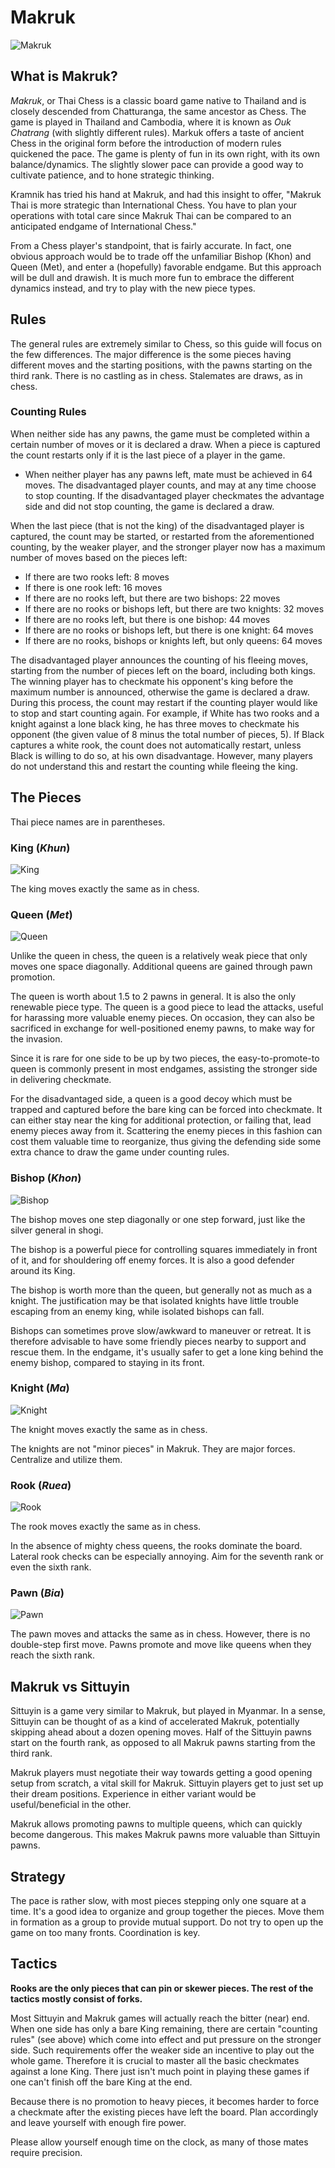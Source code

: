 # Makruk

![Makruk](https://github.com/gbtami/pychess-variants/blob/master/static/images/MakrukGuide/Makruk.png?raw=true)

## What is Makruk?

*Makruk*, or Thai Chess is a classic board game native to Thailand and is closely descended from Chatturanga, the same ancestor as Chess. The game is played in Thailand and Cambodia, where it is known as *Ouk Chatrang* (with slightly different rules). Markuk offers a taste of ancient Chess in the original form before the introduction of modern rules quickened the pace. The game is plenty of fun in its  own right, with its own balance/dynamics. The slightly slower pace can provide a good way to cultivate patience, and to hone strategic thinking.

Kramnik has tried his hand at Makruk, and had this insight to offer, "Makruk Thai is more strategic than International Chess. You have to plan your operations with total care since Makruk Thai can be compared to an anticipated endgame of International Chess."
 
From a Chess player's standpoint, that is fairly accurate. In fact, one obvious approach would be to trade off the unfamiliar Bishop (Khon) and Queen (Met), and enter a (hopefully) favorable endgame. But this approach will be dull and drawish. It is much more fun to embrace the different dynamics instead, and try to play with the new piece types.

## Rules

The general rules are extremely similar to Chess, so this guide will focus on the few differences. The major difference is the some pieces having different moves and the starting positions, with the pawns starting on the third rank. There is no castling as in chess. Stalemates are draws, as in chess.

### Counting Rules

When neither side has any pawns, the game must be completed within a certain number of moves or it is declared a draw. When a piece is captured the count restarts only if it is the last piece of a player in the game.
* When neither player has any pawns left, mate must be achieved in 64 moves. The disadvantaged player counts, and may at any time choose to stop counting. If the disadvantaged player checkmates the advantage side and did not stop counting, the game is declared a draw.

When the last piece (that is not the king) of the disadvantaged player is captured, the count may be started, or restarted from the aforementioned counting, by the weaker player, and the stronger player now has a maximum number of moves based on the pieces left:
* If there are two rooks left: 8 moves
* If there is one rook left: 16 moves
* If there are no rooks left, but there are two bishops: 22 moves
* If there are no rooks or bishops left, but there are two knights: 32 moves
* If there are no rooks left, but there is one bishop: 44 moves
* If there are no rooks or bishops left, but there is one knight: 64 moves
* If there are no rooks, bishops or knights left, but only queens: 64 moves

The disadvantaged player announces the counting of his fleeing moves, starting from the number of pieces left on the board, including both kings. The winning player has to checkmate his opponent's king before the maximum number is announced, otherwise the game is declared a draw. During this process, the count may restart if the counting player would like to stop and start counting again.
For example, if White has two rooks and a knight against a lone black king, he has three moves to checkmate his opponent (the given value of 8 minus the total number of pieces, 5). If Black captures a white rook, the count does not automatically restart, unless Black is willing to do so, at his own disadvantage. However, many players do not understand this and restart the counting while fleeing the king.


## The Pieces

Thai piece names are in parentheses.

### King (*Khun*)

![King](https://github.com/gbtami/pychess-variants/blob/master/static/images/MakrukGuide/King.png?raw=true) 

The king moves exactly the same as in chess.

### Queen (*Met*)

![Queen](https://github.com/gbtami/pychess-variants/blob/master/static/images/MakrukGuide/Queen.png?raw=true)

Unlike the queen in chess, the queen is a relatively weak piece that only moves one space diagonally. Additional queens are gained through pawn promotion.

The queen is worth about 1.5 to 2 pawns in general. It is also the only renewable piece type. The queen is a good piece to lead the attacks, useful for harassing more valuable enemy pieces. On occasion, they can also be sacrificed in exchange for well-positioned enemy pawns, to make way for the invasion.
 
Since it is rare for one side to be up by two pieces, the easy-to-promote-to queen is commonly present in most endgames, assisting the stronger side in delivering checkmate.
 
For the disadvantaged side, a queen is a good decoy which must be trapped and captured before the bare king can be forced into checkmate. It can either stay near the king for additional protection, or failing that, lead enemy pieces away from it. Scattering the enemy pieces in this fashion can cost them valuable time to reorganize, thus giving the defending side some extra chance to draw the game under counting rules.

### Bishop (*Khon*)

![Bishop](https://github.com/gbtami/pychess-variants/blob/master/static/images/MakrukGuide/Bishop.png?raw=true)

The bishop moves one step diagonally or one step forward, just like the silver general in shogi.

The bishop is a powerful piece for controlling squares immediately in front of it, and for shouldering off enemy forces. It is also a good defender around its King.
 
The bishop is worth more than the queen, but generally not as much as a knight. The justification may be that isolated knights have little trouble escaping from an enemy king, while isolated bishops can fall.
 
Bishops can sometimes prove slow/awkward to maneuver or retreat. It is therefore advisable to have some friendly pieces nearby to support and rescue them. In the endgame, it's usually safer to get a lone king behind the enemy bishop, compared to staying in its front.

### Knight (*Ma*)

 ![Knight](https://github.com/gbtami/pychess-variants/blob/master/static/images/MakrukGuide/Knight.png?raw=true)

The knight moves exactly the same as in chess.

The knights are not "minor pieces" in Makruk. They are major forces. Centralize and utilize them.

### Rook (*Ruea*)

 ![Rook](https://github.com/gbtami/pychess-variants/blob/master/static/images/MakrukGuide/Rook.png?raw=true)

The rook moves exactly the same as in chess.

In the absence of mighty chess queens, the rooks dominate the board. Lateral rook checks can be especially annoying. Aim for the seventh rank or even the sixth rank.

### Pawn (*Bia*)

![Pawn](https://github.com/gbtami/pychess-variants/blob/master/static/images/MakrukGuide/Pawn.png?raw=true)

The pawn moves and attacks the same as in chess. However, there is no double-step first move. Pawns promote and move like queens when they reach the sixth rank.

## Makruk vs Sittuyin
 
Sittuyin is a game very similar to Makruk, but played in Myanmar. In a sense, Sittuyin can be thought of as a kind of accelerated Makruk, potentially skipping ahead about a dozen opening moves. Half of the Sittuyin pawns start on the fourth rank, as opposed to all Makruk pawns starting from the third rank.
 
Makruk players must negotiate their way towards getting a good opening setup from scratch, a vital skill for Makruk. Sittuyin players get to just set up their dream positions. Experience in either variant would be useful/beneficial in the other.
 
Makruk allows promoting pawns to multiple queens, which can quickly become dangerous. This makes Makruk pawns more valuable than Sittuyin pawns.

## Strategy
 
The pace is rather slow, with most pieces stepping only one square at a time. It's a good idea to organize and group together the pieces. Move them in formation as a group to provide mutual support. Do not try to open up the game on too many fronts. Coordination is key.

## Tactics
 
**Rooks are the only pieces that can pin or skewer pieces. The rest of the tactics mostly consist of forks.**

Most Sittuyin and Makruk games will actually reach the bitter (near) end.
When one side has only a bare King remaining, there are certain "counting rules" (see above) which come into effect and put pressure on the stronger side. Such requirements offer the weaker side an incentive to play out the whole game. Therefore it is crucial to master all the basic checkmates against a lone King. There just isn't much point in playing these games if one can't finish off the bare King at the end.
 
Because there is no promotion to heavy pieces, it becomes harder to force a checkmate after the existing pieces have left the board. Plan accordingly and leave yourself with enough fire power.
 
Please allow yourself enough time on the clock, as many of those mates require precision.
 
